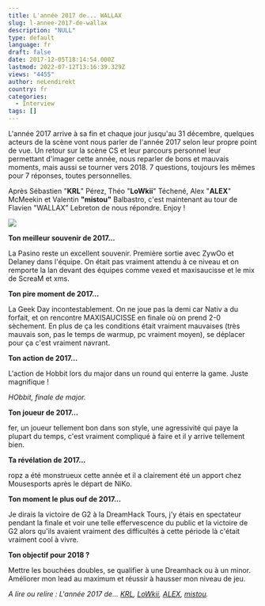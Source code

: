 ```yaml
---
title: L'année 2017 de... WALLAX
slug: l-annee-2017-de-wallax
description: "NULL"
type: default
language: fr
draft: false
date: 2017-12-05T18:14:54.000Z
lastmod: 2022-07-12T13:16:39.329Z
views: "4455"
author: neLendirekt
country: fr
categories:
  - Interview
tags: []
---
```

L'année 2017 arrive à sa fin et chaque jour jusqu'au 31 décembre, quelques acteurs de la scène vont nous parler de l'année 2017 selon leur propre point de vue. Un retour sur la scène CS et leur parcours personnel leur permettant d'imager cette année, nous reparler de bons et mauvais moments, mais aussi se tourner vers 2018\. 7 questions, toujours les mêmes pour 7 réponses, toutes personnelles.

Après Sébastien "**KRL**" Pérez, Théo "**LoWkii**" Téchené, Alex "**ALEX**" McMeekin et Valentin **"mistou"** Balbastro, c'est maintenant au tour de Flavien "WALLAX" Lebreton⁠ de nous répondre. Enjoy !

![](//picture/5a1f55d149c20/pic.jpg)

**Ton meilleur souvenir de 2017…**

La Pasino reste un excellent souvenir. Première sortie avec ZywOo et Delaney dans l'équipe. On était pas vraiment attendu à ce niveau et on remporte la lan devant des équipes comme vexed et maxisaucisse et le mix de ScreaM et xms.

**Ton pire moment de 2017…**

La Geek Day incontestablement. On ne joue pas la demi car Nativ a du forfait, et on rencontre MAXISAUCISSE en finale où on prend 2-0 sèchement. En plus de ça les conditions était vraiment mauvaises (très mauvais son, pas le temps de warmup, pc vraiment moyen), se déplacer pour ça c'est vraiment navrant.

**Ton action de 2017…** 

L'action de Hobbit lors du major dans un round qui enterre la game. Juste magnifique !

_HObbit, finale de major._

**Ton joueur de 2017…** 

fer, un joueur tellement bon dans son style, une agressivité qui paye la plupart du temps, c'est vraiment compliqué à faire et il y arrive tellement bien.

**Ta révélation de 2017…**

ropz a été monstrueux cette année et il a clairement été un apport chez Mousesports après le départ de NiKo.

**Ton moment le plus ouf de 2017…** 

Je dirais la victoire de G2 à la DreamHack Tours, j'y étais en spectateur pendant la finale et voir une telle effervescence du public et la victoire de G2 alors qu'ils avaient vraiment des difficultés à cette période là c'était vraiment cool à vivre.

**Ton objectif pour 2018 ?** 

Mettre les bouchées doubles, se qualifier à une Dreamhack ou à un minor. Améliorer mon lead au maximum et réussir à hausser mon niveau de jeu.

_A lire ou relire : L'année 2017 de... [KRL](https://flickshot.fr/fr/lannee-2017-de-krl/&5a21d5d31156b), [LoWkii](https://flickshot.fr/fr/lannee-2017-de-lowkii/&5a22ecf6d09a3), [ALEX](https://flickshot.fr/fr/lannee-2017-de-alex/&5a244901b21cf), [mistou](https://flickshot.fr/fr/lannee-2017-de-mistou/&5a25be0c9da4d)._
